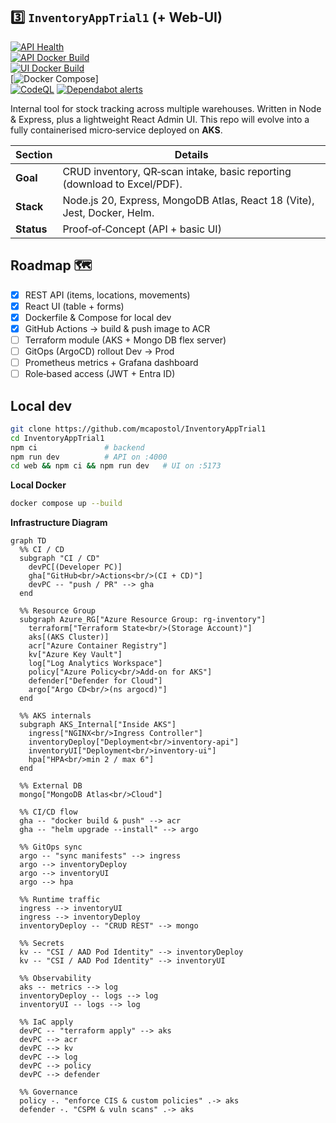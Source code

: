 ## 3️⃣ `InventoryAppTrial1` (+ Web‑UI)
[![API Health](https://img.shields.io/badge/health-%7B%22status%22%3A%22ok%22%7D-brightgreen)](http://localhost:4000/health)  
[![API Docker Build](https://github.com/mcapostol/InventoryAppTrial1/actions/workflows/build-api.yml/badge.svg)](https://github.com/mcapostol/InventoryAppTrial1/actions/workflows/build-api.yml)  
[![UI Docker Build](https://github.com/mcapostol/InventoryAppTrial1/actions/workflows/build-ui.yml/badge.svg)](https://github.com/mcapostol/InventoryAppTrial1/actions/workflows/build-ui.yml)  
[![Docker Compose](https://img.shields.io/badge/docker--compose-up-blue)]  
[![CodeQL](https://github.com/mcapostol/InventoryAppTrial1/actions/workflows/codeql-analysis.yml/badge.svg)](https://github.com/mcapostol/InventoryAppTrial1/actions/workflows/codeql-analysis.yml) 
[![Dependabot alerts](https://img.shields.io/github/dependabot/alerts/mcapostol/InventoryAppTrial1)](https://github.com/mcapostol/InventoryAppTrial1/security/dependabot)

Internal tool for stock tracking across multiple warehouses. Written in Node & Express, plus a lightweight React Admin UI. This repo will evolve into a fully containerised micro‑service deployed on **AKS**.  

| Section   | Details                                                               |
|-----------|-----------------------------------------------------------------------|
| **Goal**  | CRUD inventory, QR‑scan intake, basic reporting (download to Excel/PDF). |
| **Stack** | Node.js 20, Express, MongoDB Atlas, React 18 (Vite), Jest, Docker, Helm. |
| **Status**| Proof‑of‑Concept (API + basic UI)                                      |

## Roadmap 🗺
- [x] REST API (items, locations, movements)  
- [x] React UI (table + forms)  
- [x] Dockerfile & Compose for local dev  
- [x] GitHub Actions → build & push image to ACR  
- [ ] Terraform module (AKS + Mongo DB flex server)  
- [ ] GitOps (ArgoCD) rollout Dev → Prod  
- [ ] Prometheus metrics + Grafana dashboard  
- [ ] Role‑based access (JWT + Entra ID)  

## Local dev
```bash
git clone https://github.com/mcapostol/InventoryAppTrial1  
cd InventoryAppTrial1  
npm ci               # backend  
npm run dev          # API on :4000  
cd web && npm ci && npm run dev   # UI on :5173
```

**Local Docker**
```bash
docker compose up --build
```

**Infrastructure Diagram**
```mermaid
graph TD
  %% CI / CD
  subgraph "CI / CD"
    devPC[(Developer PC)]
    gha["GitHub<br/>Actions<br/>(CI + CD)"]
    devPC -- "push / PR" --> gha
  end

  %% Resource Group
  subgraph Azure_RG["Azure Resource Group: rg‑inventory"]
    terraform["Terraform State<br/>(Storage Account)"]
    aks[(AKS Cluster)]
    acr["Azure Container Registry"]
    kv["Azure Key Vault"]
    log["Log Analytics Workspace"]
    policy["Azure Policy<br/>Add‑on for AKS"]
    defender["Defender for Cloud"]
    argo["Argo CD<br/>(ns argocd)"]
  end

  %% AKS internals
  subgraph AKS_Internal["Inside AKS"]
    ingress["NGINX<br/>Ingress Controller"]
    inventoryDeploy["Deployment<br/>inventory-api"]
    inventoryUI["Deployment<br/>inventory-ui"]
    hpa["HPA<br/>min 2 / max 6"]
  end

  %% External DB
  mongo["MongoDB Atlas<br/>Cloud"]

  %% CI/CD flow
  gha -- "docker build & push" --> acr
  gha -- "helm upgrade --install" --> argo

  %% GitOps sync
  argo -- "sync manifests" --> ingress
  argo --> inventoryDeploy
  argo --> inventoryUI
  argo --> hpa

  %% Runtime traffic
  ingress --> inventoryUI
  ingress --> inventoryDeploy
  inventoryDeploy -- "CRUD REST" --> mongo

  %% Secrets
  kv -- "CSI / AAD Pod Identity" --> inventoryDeploy
  kv -- "CSI / AAD Pod Identity" --> inventoryUI

  %% Observability
  aks -- metrics --> log
  inventoryDeploy -- logs --> log
  inventoryUI -- logs --> log

  %% IaC apply
  devPC -- "terraform apply" --> aks
  devPC --> acr
  devPC --> kv
  devPC --> log
  devPC --> policy
  devPC --> defender

  %% Governance
  policy -. "enforce CIS & custom policies" .-> aks
  defender -. "CSPM & vuln scans" .-> aks
```

